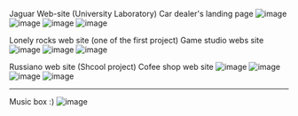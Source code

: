 Jaguar Web-site (University Laboratory)
Car dealer's landing page
![image](https://github.com/user-attachments/assets/49b00454-a74d-4312-a357-fbda8ae17f48)
![image](https://github.com/user-attachments/assets/578ba28a-22bf-4c91-b643-7deafcd15101)
![image](https://github.com/user-attachments/assets/2302b344-c282-4f8c-8b73-979acb077b52)
![image](https://github.com/user-attachments/assets/8dc4967f-0df2-4a17-beb8-b4bd9b8c2f1e)

Lonely rocks web site (one of the first project)
Game studio webs site
![image](https://github.com/user-attachments/assets/7e361be5-58d4-4bb1-9cff-36956837bf2a)
![image](https://github.com/user-attachments/assets/bbd5730b-ebfe-442a-9bf8-d9acc4c91857)
![image](https://github.com/user-attachments/assets/c82fd9ef-d7f3-4f41-98e0-f422b1ed5db0)

Russiano web site (Shcool project)
Cofee shop web site
![image](https://github.com/user-attachments/assets/48b07ace-c925-462e-9f8f-c36bcd46defe)
![image](https://github.com/user-attachments/assets/bc66946e-87db-4147-8051-3c184eb6eb55)
![image](https://github.com/user-attachments/assets/85498e19-99d4-4a60-9976-e3f49eb914f7)
![image](https://github.com/user-attachments/assets/54b7547a-04ac-410f-8d4b-b841e42b2aac)

-------------------------------------------------------------------------------------------------------------

Music box :)
![image](https://github.com/user-attachments/assets/9166cbb4-8b91-44de-a0b2-19e976638eb7)

